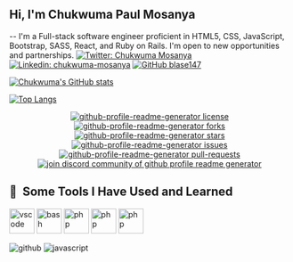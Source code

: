 ## Hi, I'm Chukwuma Paul Mosanya
-- I'm a Full-stack software engineer proficient in HTML5, CSS, JavaScript, Bootstrap, SASS, React, and Ruby on Rails. I'm open to new opportunities and partnerships.
[![Twitter: Chukwuma Mosanya](https://img.shields.io/twitter/follow/ChukwumaMosanya?style=social)](https://twitter.com/ChukwumaMosanya)
[![Linkedin: chukwuma-mosanya](https://img.shields.io/twitter/follow/chukwuma-mosanya?style=social)](https://www.linkedin.com/in/chukwuma-mosanya/)
[![GitHub blase147](https://img.shields.io/github/followers/blase147?label=follow&style=social)](https://github.com/blase147)

[![Chukwuma's GitHub stats](https://github-readme-stats.vercel.app/api?username=blase147)](https://github.com/blase147/github-readme-stats)

[![Top Langs](https://github-readme-stats.vercel.app/api/top-langs/?username=blase147&layout=compact)](https://github.com/blase147/github-readme-stats)

<p align="center">
<a href="https://github.com/blase147/github-profile-readme-generator/blob/master/LICENSE" target="blank">
<img src="https://img.shields.io/github/license/blase147/github-profile-readme-generator?style=flat-square" alt="github-profile-readme-generator license" />
</a>
<a href="https://github.com/blase147/github-profile-readme-generator/fork" target="blank">
<img src="https://img.shields.io/github/forks/blase147/github-profile-readme-generator?style=flat-square" alt="github-profile-readme-generator forks"/>
</a>
<a href="https://github.com/blase147/github-profile-readme-generator/stargazers" target="blank">
<img src="https://img.shields.io/github/stars/blase147/github-profile-readme-generator?style=flat-square" alt="github-profile-readme-generator stars"/>
</a>
<a href="https://github.com/blase147/github-profile-readme-generator/issues" target="blank">
<img src="https://img.shields.io/github/issues/blase147/github-profile-readme-generator?style=flat-square" alt="github-profile-readme-generator issues"/>
</a>
<a href="https://github.com/blase147/github-profile-readme-generator/pulls" target="blank">
<img src="https://img.shields.io/github/issues-pr/blase147/github-profile-readme-generator?style=flat-square" alt="github-profile-readme-generator pull-requests"/>
</a>
<a href="https://discord.gg/HHMs7Eg" target="blank">
<img src="https://img.shields.io/discord/735303195105951764?label=Join%20Community&logo=discord&style=flat-square" alt="join discord community of github profile readme generator"/>
</a>
</p>

<h2> 🚀 &nbsp;Some Tools I Have Used and Learned</h2>
<p align="left">
<img src="https://cdn.jsdelivr.net/gh/devicons/devicon/icons/vscode/vscode-original.svg" alt="vscode" width="45" height="45"/>
<img src="https://cdn.jsdelivr.net/gh/devicons/devicon/icons/bash/bash-original.svg" alt="bash" width="45" height="45"/>
<img src="https://cdn.jsdelivr.net/gh/devicons/devicon/icons/javascript/javascript-original.svg" alt="php" width="45" height="45"/>
<img src="https://cdn.jsdelivr.net/gh/devicons/devicon/icons/ruby/ruby-original.svg" alt="php" width="45" height="45"/>
 <img src="https://cdn.jsdelivr.net/gh/devicons/devicon/icons/react/react-original.svg" alt="php" width="45" height="45"/>
</p>

![github](https://img.shields.io/badge/GitHub-000000?style=for-the-badge&logo=GitHub&logoColor=white)
![javascript](https://img.shields.io/badge/javascript-000000?style=for-the-badge&logo=javascript&logoColor=white)
